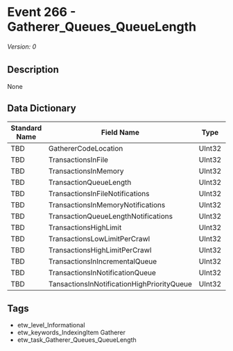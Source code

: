 # Event 266 - Gatherer_Queues_QueueLength
###### Version: 0

## Description
None

## Data Dictionary
|Standard Name|Field Name|Type|Description|Sample Value|
|---|---|---|---|---|
|TBD|GathererCodeLocation|UInt32|None|`None`|
|TBD|TransactionsInFile|UInt32|None|`None`|
|TBD|TransactionsInMemory|UInt32|None|`None`|
|TBD|TransactionQueueLength|UInt32|None|`None`|
|TBD|TransactionsInFileNotifications|UInt32|None|`None`|
|TBD|TransactionsInMemoryNotifications|UInt32|None|`None`|
|TBD|TransactionQueueLengthNotifications|UInt32|None|`None`|
|TBD|TransactionsHighLimit|UInt32|None|`None`|
|TBD|TransactionsLowLimitPerCrawl|UInt32|None|`None`|
|TBD|TransactionsHighLimitPerCrawl|UInt32|None|`None`|
|TBD|TransactionsInIncrementalQueue|UInt32|None|`None`|
|TBD|TransactionsInNotificationQueue|UInt32|None|`None`|
|TBD|TansactionsInNotificationHighPriorityQueue|UInt32|None|`None`|

## Tags
* etw_level_Informational
* etw_keywords_IndexingItem Gatherer
* etw_task_Gatherer_Queues_QueueLength